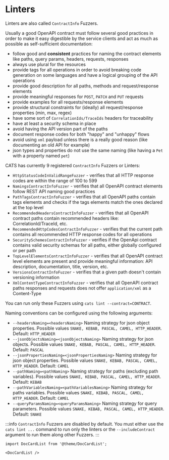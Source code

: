 # Linters

Linters are also called `ContractInfo` Fuzzers.

Usually a good OpenAPI contract must follow several good practices in order to make it easy digestible by the service clients and act as much as possible as self-sufficient documentation:
- follow good and **consistent** practices for naming the contract elements like paths, query params, headers, requests, responses
- always use plural for the resources
- provide tags for all operations in order to avoid breaking code generation on some languages and have a logical grouping of the API operations
- provide good description for all paths, methods and request/response elements
- provide meaningful responses for `POST`, `PATCH` and `PUT` requests
- provide examples for all requests/response elements
- provide structural constraints for (ideally) all request/response properties (min, max, regex)
- have some sort of `CorrelationIds/TraceIds` headers for traceability
- have at least a security schema in place
- avoid having the API version part of the paths
- document response codes for both "happy" and "unhappy" flows
- avoid using `xml` payload unless there is a really good reason (like documenting an old API for example)
- json types and properties do not use the same naming (like having a `Pet` with a property named `pet`)

CATS has currently 9 registered `ContractInfo` Fuzzers or Linters:
- `HttpStatusCodeInValidRangeFuzzer` -  verifies that all HTTP response codes are within the range of 100 to 599
- `NamingsContractInfoFuzzer` - verifies that all OpenAPI contract elements follow REST API naming good practices
- `PathTagsContractInfoFuzzer` - verifies that all OpenAPI paths contain tags elements and checks if the tags elements match the ones declared at the top level
- `RecommendedHeadersContractInfoFuzzer` - verifies that all OpenAPI contract paths contain recommended headers like: CorrelationId/TraceId, etc.
- `RecommendedHttpCodesContractInfoFuzzer` - verifies that the current path contains all recommended HTTP response codes for all operations
- `SecuritySchemesContractInfoFuzzer` - verifies if the OpenApi contract contains valid security schemas for all paths, either globally configured or per path
- `TopLevelElementsContractInfoFuzzer` - verifies that all OpenAPI contract level elements are present and provide meaningful information: API description, documentation, title, version, etc.
- `VersionsContractInfoFuzzer` - verifies that a given path doesn't contain versioning information
- `XmlContentTypeContractInfoFuzzer` - verifies that all OpenAPI contract paths responses and requests does not offer `application/xml` as a Content-Type

You can run only these Fuzzers using `cats lint --contract=CONTRACT`.

Naming conventions can be configured using the following arguments:
- `--headersNaming=<headersNaming>` Naming strategy for json object properties. Possible values `SNAKE, KEBAB, PASCAL, CAMEL, HTTP_HEADER`. Default: `HTTP_HEADER`
- `--jsonObjectsNaming=<jsonObjectsNaming>` Naming strategy for json objects. Possible values `SNAKE, KEBAB, PASCAL, CAMEL, HTTP_HEADER`. Default: `PASCAL`
- `--jsonPropertiesNaming=<jsonPropertiesNaming>` Naming strategy for json object properties. Possible values `SNAKE, KEBAB, PASCAL, CAMEL, HTTP_HEADER`. Default: `CAMEL`
- `--pathNaming=<pathNaming>` Naming strategy for paths (excluding path variables). Possible values `SNAKE, KEBAB, PASCAL, CAMEL, HTTP_HEADER`. Default: `KEBAB`
- `--pathVariablesNaming=<pathVariablesNaming>` Naming strategy for paths variables. Possible values `SNAKE, KEBAB, PASCAL, CAMEL, HTTP_HEADER`. Default: `CAMEL`
- `--queryParamsNaming=<queryParamsNaming>` Naming strategy for query parameters. Possible values `SNAKE, KEBAB, PASCAL, CAMEL, HTTP_HEADER`. Default: `SNAKE`


:::info
`ContractInfo` Fuzzers are disabled by default. You must either use the `cats lint ...` command to run only the linters or
the `--includeContract` argument to run them along other Fuzzers.
:::

```mdx-code-block
import DocCardList from '@theme/DocCardList';

<DocCardList />
```